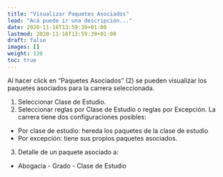```yaml
---
title: "Visualizar Paquetes Asociados"
lead: "Acá puede ir una descripción..."
date: 2020-11-16T13:59:39+01:00
lastmod: 2020-11-16T13:59:39+01:00
draft: false
images: []
weight: 120
toc: true
---
```


Al hacer click en “Paquetes Asociados” (2) se pueden visualizar los paquetes asociados para la carrera seleccionada.

1. Seleccionar Clase de Estudio.
1. Seleccionar reglas por Clase de Estudio o reglas por Excepción.
La carrera tiene dos configuraciones posibles: 

- Por clase de estudio: hereda los paquetes de la clase de estudio
- Por excepción: tiene sus propios paquetes asociados.

3. Detalle de un paquete asociado a:

- Abogacia - Grado - Clase de Estudio
